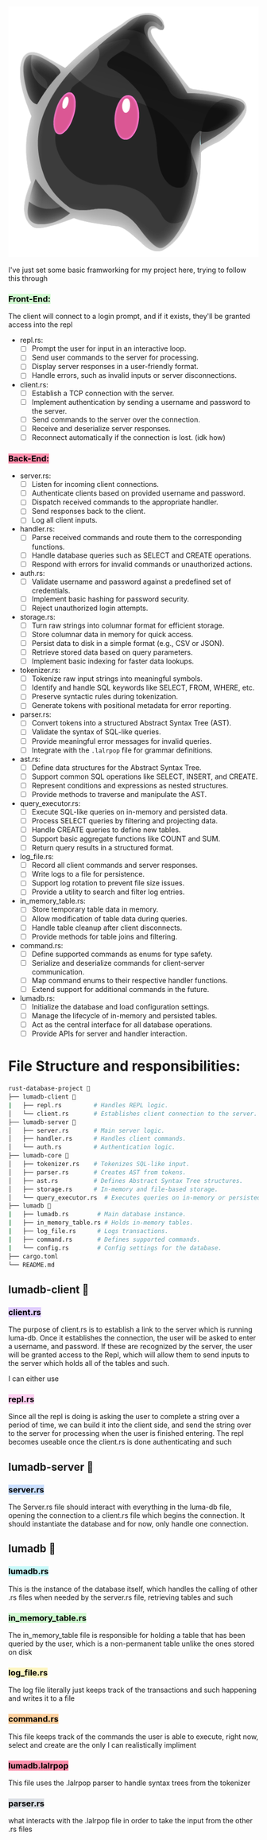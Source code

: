 <img src="https://github.com/W0nchichi/images/blob/main/pinkdarkluma-icon.png" />

I've just set some basic framworking for my project here, trying to follow this through


### <mark style="background: #BBFABBA6;"><b>Front-End: </b></mark>
The client will connect to a login prompt, and if it exists, they'll be granted access into the repl
- repl.rs:
	- [ ] Prompt the user for input in an interactive loop.
	- [ ] Send user commands to the server for processing.
	- [ ] Display server responses in a user-friendly format.
	- [ ] Handle errors, such as invalid inputs or server disconnections.

- client.rs:
	- [ ] Establish a TCP connection with the server.
	- [ ] Implement authentication by sending a username and password to the server.
	- [ ] Send commands to the server over the connection.
	- [ ] Receive and deserialize server responses.
	- [ ] Reconnect automatically if the connection is lost. (idk how)

### <mark style="background: #FF5582A6;"><b>Back-End:</b></mark>

- server.rs:
	- [ ] Listen for incoming client connections.
	- [ ] Authenticate clients based on provided username and password.
	- [ ] Dispatch received commands to the appropriate handler.
	- [ ] Send responses back to the client.
	- [ ] Log all client inputs.

- handler.rs:
	- [ ] Parse received commands and route them to the corresponding functions.
	- [ ] Handle database queries such as SELECT and CREATE operations.
	- [ ] Respond with errors for invalid commands or unauthorized actions.

- auth.rs:
	- [ ] Validate username and password against a predefined set of credentials.
	- [ ] Implement basic hashing for password security.
	- [ ] Reject unauthorized login attempts.

- storage.rs:
	- [ ] Turn raw strings into columnar format for efficient storage.
	- [ ] Store columnar data in memory for quick access.
	- [ ] Persist data to disk in a simple format (e.g., CSV or JSON).
	- [ ] Retrieve stored data based on query parameters.
	- [ ] Implement basic indexing for faster data lookups.

- tokenizer.rs:
	- [ ] Tokenize raw input strings into meaningful symbols.
	- [ ] Identify and handle SQL keywords like SELECT, FROM, WHERE, etc.
	- [ ] Preserve syntactic rules during tokenization.
	- [ ] Generate tokens with positional metadata for error reporting.

- parser.rs:
	- [ ] Convert tokens into a structured Abstract Syntax Tree (AST).
	- [ ] Validate the syntax of SQL-like queries.
	- [ ] Provide meaningful error messages for invalid queries.
	- [ ] Integrate with the `.lalrpop` file for grammar definitions.

- ast.rs:
	- [ ] Define data structures for the Abstract Syntax Tree.
	- [ ] Support common SQL operations like SELECT, INSERT, and CREATE.
	- [ ] Represent conditions and expressions as nested structures.
	- [ ] Provide methods to traverse and manipulate the AST.

- query_executor.rs:
	- [ ] Execute SQL-like queries on in-memory and persisted data.
	- [ ] Process SELECT queries by filtering and projecting data.
	- [ ] Handle CREATE queries to define new tables.
	- [ ] Support basic aggregate functions like COUNT and SUM.
	- [ ] Return query results in a structured format.

- log_file.rs:
	- [ ] Record all client commands and server responses.
	- [ ] Write logs to a file for persistence.
	- [ ] Support log rotation to prevent file size issues.
	- [ ] Provide a utility to search and filter log entries.

- in_memory_table.rs:
	- [ ] Store temporary table data in memory.
	- [ ] Allow modification of table data during queries.
	- [ ] Handle table cleanup after client disconnects.
	- [ ] Provide methods for table joins and filtering.

- command.rs:
	- [ ] Define supported commands as enums for type safety.
	- [ ] Serialize and deserialize commands for client-server communication.
	- [ ] Map command enums to their respective handler functions.
	- [ ] Extend support for additional commands in the future.

- lumadb.rs:
	- [ ] Initialize the database and load configuration settings.
	- [ ] Manage the lifecycle of in-memory and persisted tables.
	- [ ] Act as the central interface for all database operations.
	- [ ] Provide APIs for server and handler interaction.

# File Structure and responsibilities:
```bash
rust-database-project 📂
├── lumadb-client 📂
|   ├── repl.rs         # Handles REPL logic.
│   └── client.rs       # Establishes client connection to the server.
├── lumadb-server 📂
│   ├── server.rs       # Main server logic.
│   ├── handler.rs      # Handles client commands.
│   └── auth.rs         # Authentication logic.
├── lumadb-core 📂
│   ├── tokenizer.rs    # Tokenizes SQL-like input.
│   ├── parser.rs       # Creates AST from tokens.
│   ├── ast.rs          # Defines Abstract Syntax Tree structures.
│   ├── storage.rs      # In-memory and file-based storage.
│   └── query_executor.rs  # Executes queries on in-memory or persisted data.
├── lumadb 📂
|   ├── lumadb.rs        # Main database instance.
|   ├── in_memory_table.rs # Holds in-memory tables.
|   ├── log_file.rs      # Logs transactions.
|   ├── command.rs       # Defines supported commands.
|   └── config.rs        # Config settings for the database.
├── cargo.toml
└── README.md
```
## lumadb-client 📂
### <mark style="background: #D2B3FFA6;">client.rs</mark>
The purpose of client.rs is to establish a link to the server which is running luma-db. Once it establishes the connection, the user will be asked to enter a username, and password. If these are recognized by the server, the user will be granted access to the Repl, which will allow them to send inputs to the server which holds all of the tables and such.

I can either use 

### <mark style="background: #FFB8EBA6;">repl.rs</mark>
Since all the repl is doing is asking the user to complete a string over a period of time, we can build it into the client side, and send the string over to the server for processing when the user is finished entering. The repl becomes useable once the client.rs is done authenticating and such

## lumadb-server 📂
### <mark style="background: #ADCCFFA6;">server.rs</mark>
The Server.rs file should interact with everything in the luma-db file, opening the connection to a client.rs file which begins the connection. It should instantiate the database and for now, only handle one connection.

## lumadb 📂
### <mark style="background: #ABF7F7A6;">lumadb.rs</mark>
This is the instance of the database itself, which handles the calling of other .rs files when needed by the server.rs file, retrieving tables and such

### <mark style="background: #BBFABBA6;">in_memory_table.rs</mark>
The in_memory_table file is responsible for holding a table that has been queried by the user, which is a non-permanent table unlike the ones stored on disk

### <mark style="background: #FFF3A3A6;">log_file.rs</mark>
The log file literally just keeps track of the transactions and such happening and writes it to a file

### <mark style="background: #FFB86CA6;">command.rs</mark>
This file keeps track of the commands the user is able to execute, right now, select and create are the only I can realistically impliment

### <mark style="background: #FF5582A6;">lumadb.lalrpop</mark>
This file uses the .lalrpop parser to handle syntax trees from the tokenizer 

### <mark style="background: #CACFD9A6;">parser.rs</mark>
what interacts with the .lalrpop file in order to take the input from the other .rs files
